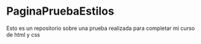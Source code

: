 # PaginaPruebaEstilos
Esto es un repositorio sobre una prueba realizada para completar mi curso de html y css
